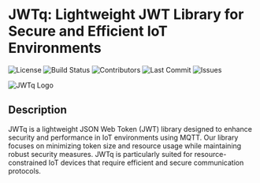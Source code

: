 # JWTq: Lightweight JWT Library for Secure and Efficient IoT Environments

![License](https://img.shields.io/github/license/ddagmilu/JWTq)
![Build Status](https://img.shields.io/github/actions/workflow/status/ddagmilu/JWTq/build.yml)
![Contributors](https://img.shields.io/github/contributors/ddagmilu/JWTq)
![Last Commit](https://img.shields.io/github/last-commit/ddagmilu/JWTq)
![Issues](https://img.shields.io/github/issues/ddagmilu/JWTq)

![JWTq Logo](./path/to/logo.png) <!-- Placeholder for logo image -->

## Description

JWTq is a lightweight JSON Web Token (JWT) library designed to enhance security and performance in IoT environments using MQTT. Our library focuses on minimizing token size and resource usage while maintaining robust security measures. JWTq is particularly suited for resource-constrained IoT devices that require efficient and secure communication protocols.
